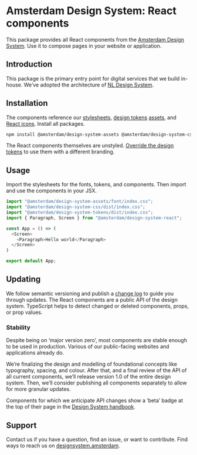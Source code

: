 <!-- @license CC0-1.0 -->

# Amsterdam Design System: React components

This package provides all React components from the [Amsterdam Design System](https://designsystem.amsterdam).
Use it to compose pages in your website or application.

## Introduction

This package is the primary entry point for digital services that we build in-house.
We’ve adopted the architecture of [NL Design System](https://nldesignsystem.nl/).

## Installation

The components reference our
[stylesheets](https://www.npmjs.com/package/@amsterdam/design-system-css),
[design tokens](https://www.npmjs.com/package/@amsterdam/design-system-tokens)
[assets](https://www.npmjs.com/package/@amsterdam/design-system-assets),
and [React icons](https://www.npmjs.com/package/@amsterdam/design-system-react-icons).
Install all packages.

```sh
npm install @amsterdam/design-system-assets @amsterdam/design-system-css @amsterdam/design-system-react @amsterdam/design-system-react-icons @amsterdam/design-system-tokens
```

The React components themselves are unstyled.
[Override the design tokens](https://github.com/Amsterdam/design-system/blob/main/proprietary/tokens/README.md) to use them with a different branding.

## Usage

Import the stylesheets for the fonts, tokens, and components.
Then import and use the components in your JSX.

```ts
import "@amsterdam/design-system-assets/font/index.css";
import "@amsterdam/design-system-css/dist/index.css";
import "@amsterdam/design-system-tokens/dist/index.css";
import { Paragraph, Screen } from "@amsterdam/design-system-react";

const App = () => (
  <Screen>
    <Paragraph>Hello world</Paragraph>
  </Screen>
)

export default App;
```

## Updating

We follow semantic versioning and publish a [change log](https://github.com/Amsterdam/design-system/blob/main/packages/react/CHANGELOG.md) to guide you through updates.
The React components are a public API of the design system.
TypeScript helps to detect changed or deleted components, props, or prop values.

### Stability

Despite being on ‘major version zero’, most components are stable enough to be used in production.
Various of our public-facing websites and applications already do.

We’re finalizing the design and modelling of foundational concepts like typography, spacing, and colour.
After that, and a final review of the API of all current components, we’ll release version 1.0 of the entire design system.
Then, we’ll consider publishing all components separately to allow for more granular updates.

Components for which we anticipate API changes show a ‘beta’ badge at the top of their page in the [Design System handbook](https://designsystem.amsterdam/).

## Support

Contact us if you have a question, find an issue, or want to contribute.
Find ways to reach us on [designsystem.amsterdam](https://designsystem.amsterdam/?path=/docs/docs-introduction--docs#send-a-message).
